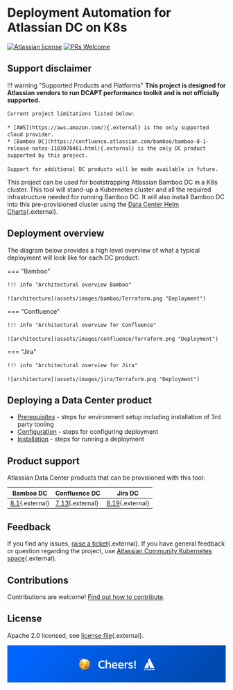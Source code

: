 # Deployment Automation for Atlassian DC on K8s

[![Atlassian license](https://img.shields.io/badge/license-Apache%202.0-blue.svg?style=flat-square)](https://github.com/atlassian-labs/data-center-terraform/blob/main/LICENSE) 
[![PRs Welcome](https://img.shields.io/badge/PRs-welcome-brightgreen.svg?style=flat-square)](https://github.com/atlassian-labs/data-center-terraform/blob/main/CONTRIBUTING.md)

## Support disclaimer

!!! warning "Supported Products and Platforms"
    **This project is designed for Atlassian vendors to run DCAPT performance toolkit and is not officially supported.**

    Current project limitations listed below:

    * [AWS](https://aws.amazon.com/){.external} is the only supported cloud provider.
    * [Bamboo DC](https://confluence.atlassian.com/bamboo/bamboo-8-1-release-notes-1103070461.html){.external} is the only DC product supported by this project.

    Support for additional DC products will be made available in future.
    
This project can be used for bootstrapping Atlassian Bamboo DC in a K8s cluster. This tool will stand-up a Kubernetes cluster and all the required infrastructure needed for running Bamboo DC. It will also install Bamboo DC into this pre-provisioned cluster using the [Data Center Helm Charts](https://atlassian.github.io/data-center-helm-charts/#additional-content){.external}.

## Deployment overview

The diagram below provides a high level overview of what a typical deployment will look like for each DC product:

=== "Bamboo"

    !!! info "Architectural overview Bamboo"

    ![architecture](assets/images/bamboo/Terraform.png "Deployment")

=== "Confluence"

    !!! info "Architectural overview for Confluence"

    ![architecture](assets/images/confluence/Terraform.png "Deployment")

=== "Jira"

    !!! info "Architectural overview for Jira"

    ![architecture](assets/images/jira/Terraform.png "Deployment")


## Deploying a Data Center product

* [Prerequisites](userguide/PREREQUISITES.md) - steps for environment setup including installation of 3rd party tooling
* [Configuration](userguide/CONFIGURATION.md) - steps for configuring deployment
* [Installation](userguide/INSTALLATION.md) - steps for running a deployment

## Product support

Atlassian Data Center products that can be provisioned with this tool:

|  Bamboo DC                                                                                         | Confluence DC                                                                                          | Jira DC                                                                                                                  |
|----------------------------------------------------------------------------------------------------|--------------------------------------------------------------------------------------------------------|--------------------------------------------------------------------------------------------------------------------------|
| [8.1](https://confluence.atlassian.com/bamboo/bamboo-8-1-release-notes-1103070461.html){.external} | [7.13](https://confluence.atlassian.com/doc/confluence-7-13-release-notes-1044114085.html){.external}  | [8.19](https://confluence.atlassian.com/jirasoftware/jira-software-8-19-x-release-notes-1082526044.html){.external}      |  

## Feedback

If you find any issues, [raise a ticket](https://github.com/atlassian-labs/data-center-terraform/issues){.external}. If you have general feedback or question regarding the project, use [Atlassian Community Kubernetes space](https://community.atlassian.com/t5/Atlassian-Data-Center-on/gh-p/DC_Kubernetes){.external}.

## Contributions

Contributions are welcome! [Find out how to contribute](https://github.com/atlassian-labs/data-center-terraform/blob/main/CONTRIBUTING.md). 

## License

Apache 2.0 licensed, see [license file](https://github.com/atlassian-labs/data-center-terraform/blob/main/LICENSE){.external}.


[![With ❤️ from Atlassian](https://raw.githubusercontent.com/atlassian-internal/oss-assets/master/banner-cheers-light.png)](https://www.atlassian.com)
